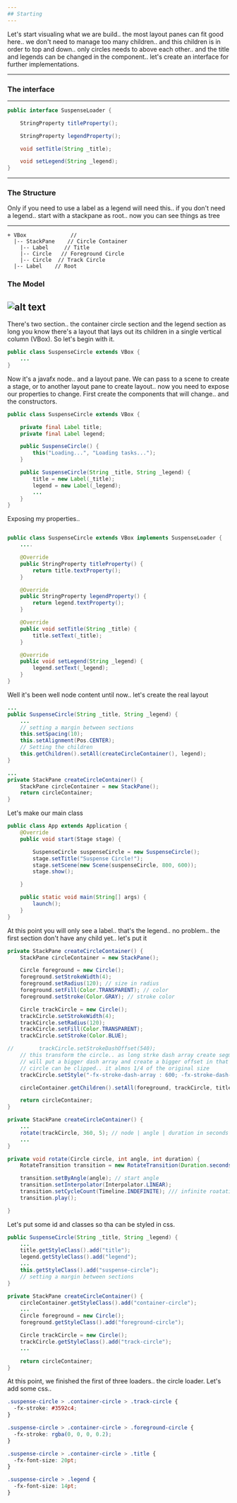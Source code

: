 ```yaml
---
## Starting
---
```


Let's start visualing what we are build.. the most layout panes can fit good here.. we don't need to manage too many children.. and this children is in order to top and down..
only circles needs to above each other.. and the title and legends can be changed in the component.. let's create an interface for further implementations.

---

### The interface

---

```java
public interface SuspenseLoader {

    StringProperty titleProperty();

    StringProperty legendProperty();

    void setTitle(String _title);

    void setLegend(String _legend);
}
```

---

### The Structure

Only if you need to use a label as a legend will need this.. if you don't need a legend.. start with a stackpane as root..
now you can see things as tree

---

```
+ VBox              //
  |-- StackPane    // Circle Container
    |-- Label     // Title
    |-- Circle   // Foreground Circle
    |-- Circle  // Track Circle
  |-- Label    // Root

```

### The Model

## ![alt text](/src/assets/img/model.png)

There's two section.. the container circle section and the legend section
as long you know there's a layout that lays out its children in a single vertical column (VBox). So let's begin with it.

```java
public class SuspenseCircle extends VBox {
    ...
}
```

Now it's a javafx node.. and a layout pane. We can pass to a scene to create a stage, or
to another layout pane to create layout.. now you need to expose our properties to change.
First create the components that will change.. and the constructors.

```java
public class SuspenseCircle extends VBox {

    private final Label title;
    private final Label legend;

    public SuspenseCircle() {
        this("Loading...", "Loading tasks...");
    }

    public SuspenseCircle(String _title, String _legend) {
        title = new Label(_title);
        legend = new Label(_legend);
        ...
    }
}
```

Exposing my properties..

```java

public class SuspenseCircle extends VBox implements SuspenseLoader {
    ....

    @Override
    public StringProperty titleProperty() {
        return title.textProperty();
    }

    @Override
    public StringProperty legendProperty() {
        return legend.textProperty();
    }

    @Override
    public void setTitle(String _title) {
        title.setText(_title);
    }

    @Override
    public void setLegend(String _legend) {
        legend.setText(_legend);
    }
}
```

Well it's been well node content until now.. let's create the real layout

```java
...
public SuspenseCircle(String _title, String _legend) {
    ...
    // setting a margin between sections
    this.setSpacing(10);
    this.setAlignment(Pos.CENTER);
    // Setting the children
    this.getChildren().setAll(createCircleContainer(), legend);
}

...
private StackPane createCircleContainer() {
    StackPane circleContainer = new StackPane();
    return circleContainer;
}
```

Let's make our main class

```java
public class App extends Application {
    @Override
    public void start(Stage stage) {

        SuspenseCircle suspenseCircle = new SuspenseCircle();
        stage.setTitle("Suspense Circle!");
        stage.setScene(new Scene(suspenseCircle, 800, 600));
        stage.show();

    }

    public static void main(String[] args) {
        launch();
    }
}
```

At this point you will only see a label.. that's the legend.. no problem.. the first section don't have any child yet.. let's put it

```java
private StackPane createCircleContainer() {
    StackPane circleContainer = new StackPane();

    Circle foreground = new Circle();
    foreground.setStrokeWidth(4);
    foreground.setRadius(120); // size in radius
    foreground.setFill(Color.TRANSPARENT); // color
    foreground.setStroke(Color.GRAY); // stroke color

    Circle trackCircle = new Circle();
    trackCircle.setStrokeWidth(4);
    trackCircle.setRadius(120);
    trackCircle.setFill(Color.TRANSPARENT);
    trackCircle.setStroke(Color.BLUE);

//        trackCircle.setStrokeDashOffset(540);
    // this transform the circle.. as long strke dash array create segments in stroke
    // will put a bigger dash array and create a bigger offset in that way
    // circle can be clipped.. it almos 1/4 of the original size
    trackCircle.setStyle("-fx-stroke-dash-array : 600; -fx-stroke-dash-offset: 600;");

    circleContainer.getChildren().setAll(foreground, trackCircle, title);

    return circleContainer;
}
```

```java
private StackPane createCircleContainer() {
    ...
    rotate(trackCircle, 360, 5); // node | angle | duration in seconds
    ...
}

private void rotate(Circle circle, int angle, int duration) {
    RotateTransition transition = new RotateTransition(Duration.seconds(duration), circle);

    transition.setByAngle(angle); // start angle
    transition.setInterpolator(Interpolator.LINEAR);
    transition.setCycleCount(Timeline.INDEFINITE); /// infinite roatation
    transition.play();

}
```

Let's put some id and classes so tha can be styled in css.

```java
public SuspenseCircle(String _title, String _legend) {
    ...
    title.getStyleClass().add("title");
    legend.getStyleClass().add("legend");
    ...
    this.getStyleClass().add("suspense-circle");
    // setting a margin between sections
}

private StackPane createCircleContainer() {
    circleContainer.getStyleClass().add("container-circle");
    ...
    Circle foreground = new Circle();
    foreground.getStyleClass().add("foreground-circle");

    Circle trackCircle = new Circle();
    trackCircle.getStyleClass().add("track-circle");
    ...

    return circleContainer;
}
```

At this point, we finished the first of three loaders.. the circle loader.
Let's add some css..

```css
.suspense-circle > .container-circle > .track-circle {
  -fx-stroke: #3592c4;
}

.suspense-circle > .container-circle > .foreground-circle {
  -fx-stroke: rgba(0, 0, 0, 0.2);
}

.suspense-circle > .container-circle > .title {
  -fx-font-size: 20pt;
}

.suspense-circle > .legend {
  -fx-font-size: 14pt;
}
```

